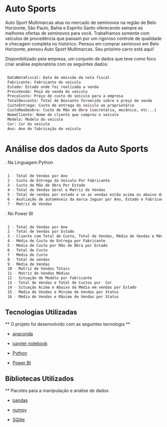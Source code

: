 # Auto Sports

Auto Sport Multimarcas atua no mercado de seminovos na região de Belo Horizonte, São Paulo, Bahia e Espirito Santo oferecendo sempre as melhores ofertas de seminovos para você. 
Trabalhamos somente com veículos de procedência que passam por um rigoroso controle de qualidade e checagem completa no histórico. 
Pensou em comprar seminovo em Belo Horizonte, pensou Auto Sport Multimarcas. Seu próximo carro está aqui!

Disponibilizado pela empresa, um conjunto de dados que teve como foco criar análise exploratória com os seguintes dados: 

 ```bash

  DataNotaFiscal: Data de emissão da nota fiscal
  Fabricante: Fabricante do veículo
  Estado: Estado onde foi realizada a venda
  PrecoVenda: Peço de venda do veículo
  PrecoCusto: Preço de custo do veículo para a empresa
  TotalDesconto: Total de Desconto fornecido sobre o preço de venda
  CustoEntrega: Custo de entrega do veículo ao proprietário
  CustoMaoDeobra: Custo de Mão de Obra (secretária, mecânico, etc...)
  NomeCliente: Nome do cliente que comprou o veículo
  Modelo: Modelo do veículo
  Cor: Cor do veículo
  Ano: Ano de fabricação do veículo

```
# Análise dos dados da Auto Sports

. Na Linguagem Python 

 ```bash

  1 - Total de Vendas por Ano
  2 - Custo de Entrega do Veículo Por Fabricante
  3 - Custo de Mão de Obra Por Estado
  4 - Total de Vendas Geral e Matriz de Vendas
  5 - Total de vendas por estado e se as vendas estão acima ou abaixo da média.
  6 - Avaliação de automóveis da marca Jaguar por Ano, Estado e Fabricante
  7 - Matriz de Vendas
```

. No Power BI 

 ```bash

  1 - Total de Vendas por Ano
  2 - Total de Vendas por Estado
  3 - Cliente com Total de Custo, Total de Vendas, Média de Vendas e Média de Custo
  4 - Média de Custo de Entrega por Fabricante
  5 - Média de Custo por Mão de Obra por Estado
  6 - Total de Custo
  7 - Média de Custo
  8 - Total de vendas
  9 - Média de Vendas
  10 - Matriz de Vendas Totais
  11 - Matriz de Vendas Médias
  12 - Situação de Modelo por Fabricante
  13 - Total de Vendas e Total de Custos por  Cor
  14 - Situação Acima e Abaixo da Média em vendas por Estado
  15 - Média de Vendas e Mínimo de Vendas por Status
  16 - Média de Vendas e Máximo de Vendas por Status

```
## Tecnologias Utilizadas 

** O projeto foi desenvolvido com as seguintes tecnologia ** 

- [anaconda](https://www.anaconda.com/) 

- [jupyter notebook](https://jupyter.org/)

- [Python](https://www.python.org/) 

- [Power BI](https://powerbi.microsoft.com/pt-br/)

## Bibliotecas Utilizados 

** Pacotes para a manipulação e analise de dados 

- [pandas](https://harve.com.br/blog/programacao-python-blog/pandas-python-vantagens-e-como-comecar/)

- [numpy](https://numpy.org/)

- [SQlite](https://www.sqlite.org/)


